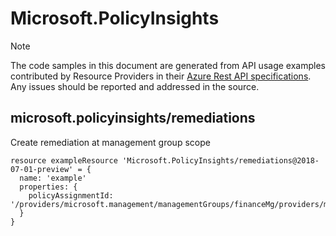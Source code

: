 # Microsoft.PolicyInsights
  
> [!NOTE]
> The code samples in this document are generated from API usage examples contributed by Resource Providers in their [Azure Rest API specifications](https://github.com/Azure/azure-rest-api-specs). Any issues should be reported and addressed in the source.


## microsoft.policyinsights/remediations

Create remediation at management group scope
```bicep
resource exampleResource 'Microsoft.PolicyInsights/remediations@2018-07-01-preview' = {
  name: 'example'
  properties: {
    policyAssignmentId: '/providers/microsoft.management/managementGroups/financeMg/providers/microsoft.authorization/policyassignments/b101830944f246d8a14088c5'
  }
}
```
